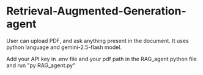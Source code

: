 # Retrieval-Augmented-Generation-agent
User can upload PDF, and ask anything present in the document. It uses python language and gemini-2.5-flash model. 

Add your API key in .env file and your pdf path in the RAG_agent python file and run "py RAG_agent.py"
